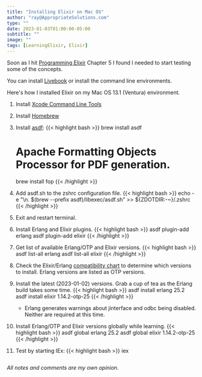 ```yaml
---
title: "Installing Elixir on Mac OS"
author: "ray@AppropriateSolutions.com"
type: ""
date: 2023-01-03T01:00:00-05:00
subtitle: ""
image: ""
tags: [LearningElixir, Elixir]
---
```


Soon as I hit [Programming Elixir](https://pragprog.com/titles/elixir16/programming-elixir-1-6/)
Chapter 5 I found I needed to start testing some of the concepts.

You can install [Livebook](https://livebook.dev/#install) or install the command line environments.

Here's how I installed Elixir on my Mac OS 13.1 (Ventura) environment.

1) Install [Xcode Command Line Tools](https://mac.install.guide/commandlinetools/4.html)
1) Install [Homebrew](https://brew.sh/)

1) Install [asdf](https://asdf-vm.com/):
   {{< highlight bash >}}
   brew install asdf
   # Apache Formatting Objects Processor for PDF generation.
   brew install fop
   {{< /highlight >}}

1) Add asdf.sh to the zshrc configuration file.
   {{< highlight bash >}}
   echo -e "\n. $(brew --prefix asdf)/libexec/asdf.sh" >> ${ZDOTDIR:-~}/.zshrc
   {{< /highlight >}}

1) Exit and restart terminal.

1) Install Erlang and Elixir plugins.
   {{< highlight bash >}}
   asdf plugin-add erlang
   asdf plugin-add elixir
   {{< /highlight >}}

1) Get list of available Erlang/OTP and Elixir versions.
   {{< highlight bash >}}
   asdf list-all erlang
   asdf list-all elixir
   {{< /highlight >}}

1) Check the Elixir/Erlang [compatibility chart](https://hexdocs.pm/elixir/compatibility-and-deprecations.html#compatibility-between-elixir-and-erlang-otp)
to determine which versions to install.
   Erlang versions are listed as OTP versions.

1) Install the latest (2023-01-02) versions.
   Grab a cup of tea as the Erlang build takes some time.
   {{< highlight bash >}}
   asdf install erlang 25.2
   asdf install elixir 1.14.2-otp-25
   {{< /highlight >}}

   * Erlang generates warnings about jinterface and odbc being disabled.
     Neither are required at this time.

1) Install Erlang/OTP and Elixir versions globally while learning.
   {{< highlight bash >}}
   asdf global erlang 25.2
   asdf global elixir 1.14.2-otp-25
   {{< /highlight >}}

1) Test by starting IEx:
   {{< highlight bash >}}
   iex
   ```

_All notes and comments are my own opinion._
